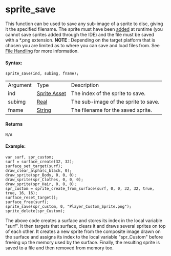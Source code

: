 # sprite_save

This function can be used to save any sub-image of a sprite to disc,
giving it the specified filename. The sprite must have been
[added](sprite_add) at runtime (you cannot save sprites added
through the IDE) and the file must be saved with a \*.png extension.
**NOTE** : Depending on the target platform that is chosen you are
limited as to where you can save and load files from. See [File
Handling](../../../../../Additional_Information/The_File_System) for
more information.

#### Syntax:

``` gml
sprite_save(ind, subimg, fname);
```

|          |                                                                              |                                      |
|----------|------------------------------------------------------------------------------|--------------------------------------|
| Argument | Type                                                                         | Description                          |
| ind      |  [Sprite Asset](../../../../../../The_Asset_Editors/Sprites)             | The index of the sprite to save.     |
| subimg   |  [Real](../../../../../../GameMaker_Language/GML_Overview/Data_Types)    | The sub-image of the sprite to save. |
| fname    |  [String](../../../../../../GameMaker_Language/GML_Overview/Data_Types)  | The filename for the saved sprite.   |

#### Returns

``` gml
N/A
```

#### Example:

``` gml
var surf, spr_custom;
surf = surface_create(32, 32);
surface_set_target(surf);
draw_clear_alpha(c_black, 0);
draw_sprite(spr_Body, 0, 0, 0);
draw_sprite(spr_Clothes, 0, 0, 0);
draw_sprite(spr_Hair, 0, 0, 0);
spr_custom = sprite_create_from_surface(surf, 0, 0, 32, 32, true, true, 16, 16);
surface_reset_target();
surface_free(surf);
sprite_save(spr_custom, 0, "Player_Custom_Sprite.png");
sprite_delete(spr_Custom);
```

The above code creates a surface and stores its index in the local
variable "surf". It then targets that surface, clears it and draws
several sprites on top of each other. It creates a new sprite from the
composite image drawn on the surface and assigns its index to the local
variable "spr_Custom" before freeing up the memory used by the surface.
Finally, the resulting sprite is saved to a file and then removed from
memory too.
